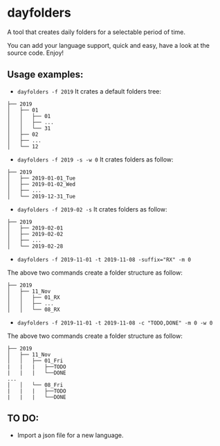 # dayfolders
A tool that creates daily folders for a selectable period of time.

You can add your language support, quick and easy, have a look at the source code. Enjoy!

## Usage examples:

* `dayfolders -f 2019`
It crates a default folders tree:
```
├── 2019
│   ├── 01
│   │   ├── 01
│   │   ├── ...
│   │   └── 31
│   ├── 02
│   ├── ...
│   └── 12
```

* `dayfolders -f 2019 -s -w 0`
It crates folders as follow:
```
├── 2019
│   ├── 2019-01-01_Tue
│   ├── 2019-01-02_Wed
│   ├── ...
│   └── 2019-12-31_Tue
```

* `dayfolders -f 2019-02 -s`
It crates folders as follow:
```
├── 2019
│   ├── 2019-02-01
│   ├── 2019-02-02
│   ├── ...
│   └── 2019-02-28
```

* `dayfolders -f 2019-11-01 -t 2019-11-08 -suffix="RX" -m 0`

The above two commands create a folder structure as follow:

```
├── 2019
│   ├── 11_Nov
│   │   ├── 01_RX
│   │   ├── ...
│   │   └── 08_RX
```

* `dayfolders -f 2019-11-01 -t 2019-11-08 -c "TODO,DONE" -m 0 -w 0`

The above two commands create a folder structure as follow:

```
├── 2019
│   ├── 11_Nov
│   │   ├── 01_Fri
|   |   |   ├──TODO
|   |   |   └──DONE
...
│   │   └── 08_Fri
|   |   |   ├──TODO
|   |   |   └──DONE
```

## TO DO:

* Import a json file for a new language.
